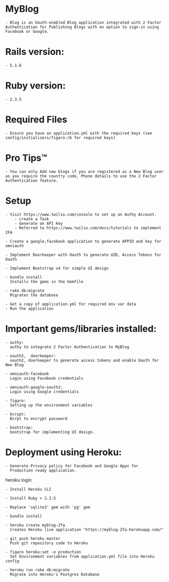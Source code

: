 # MyBlog

	- Blog is an Oauth-enabled Blog application integrated with 2 Factor Authentication for Publishing Blogs with an option to sign-in using Facebook or Google. 

# Rails version:
	- 5.1.6

# Ruby version: 
	- 2.3.5

# Required Files

	- Ensure you have an application.yml with the required keys (see config/initializers/figaro.rb for required keys)

# Pro Tips™

	- You can only Add new blogs if you are registered as a New Blog user as you require the country code, Phone details to use the 2 Factor Authentication feature.

# Setup

	- Visit https://www.twilio.com/console to set up an Authy Account.
	 	- create a Task
	 	- Generate an API Key
		- Referred to https://www.twilio.com/docs/tutorials to implement 2FA

	- Create a google,facebook application to generate APPID and key for 	omniauth

	- Implement Doorkeeper with Oauth to generate UID, Access Tokens for Oauth

	- Implement Bootstrap v4 for simple UI design

	- bundle install
	  Installs the gems in the Gemfile
	  
	- rake db:migrate
	  Migrates the database 
	  
	- Get a copy of application.yml for required env var data
	- Run the application

# Important gems/libraries installed:

	- authy:
	  authy to integrate 2 Factor Authentication to MyBlog

	- oauth2,  doorkeeper:
	  oauth2, doorkeeper to generate access tokens and enable Oauth for New Blog

	- omniauth-facebook
	  Login using Facebook credentials
	
	- omniauth-google-oauth2:
	  Login using Google credentials 

	- figaro:
	  Setting up the environment variables

	- bcrypt:
	  Bcrpt to encrypt password

	- bootstrap:
	  bootstrap for implementing UI design.

# Deployment using Heroku:

	- Generate Privacy policy for Facebook and Google Apps for 
	  Production ready application.

heroku login

	- Install Heroku CLI

	- Install Ruby > 2.3.5

	- Replace 'sqlite3' gem with 'pg' gem

	- bundle install

	- heroku create myblog-2fa
	  Creates Heroku live application "https://myblog-2fa.herokuapp.com/"

	- git push heroku master
	  Push git repository code to Heroku

	- figaro heroku:set -e production
	  Set Environment variables from application.yml file into Heroku config

	- heroku run rake db:migrate
	  Migrate into Heroku's Postgres Database
